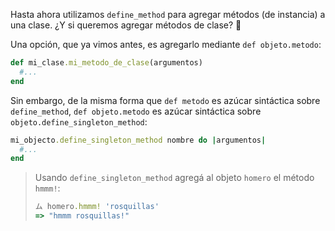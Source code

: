 Hasta ahora utilizamos `define_method` para agregar métodos (de instancia) a una clase. ¿Y si queremos agregar métodos de clase? :thought_balloon: 

Una opción, que ya vimos antes, es agregarlo mediante `def objeto.metodo`:

```ruby
def mi_clase.mi_metodo_de_clase(argumentos)
  #...
end
```

Sin embargo, de la misma forma que `def metodo` es azúcar sintáctica sobre `define_method`, `def objeto.metodo` es azúcar sintáctica sobre `objeto.define_singleton_method`: 

```ruby
mi_objecto.define_singleton_method nombre do |argumentos|
  #...
end
```

> Usando `define_singleton_method` agregá al objeto `homero` el método `hmmm!`:
> 
> ```ruby
> ム homero.hmmm! 'rosquillas'
> => "hmmm rosquillas!"
> ```
